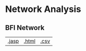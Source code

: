 #  Network Analysis 



## BFI Network 
|  |  |  |
|---|---|---|
|[.jasp](https://github.com/jasp-stats/jasp-data-library/raw/main/BFI%20Network/BFI%20Network.jasp) | [.html](https://htmlpreview.github.io/?https://github.com/jasp-stats/jasp-data-library/blob/main/BFI%20Network/BFI_Network.html) | [.csv](https://raw.githubusercontent.com/jasp-stats/jasp-data-library/main/BFI%20Network/BFI%20Network.csv)|